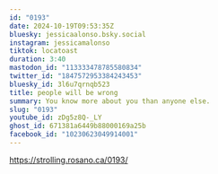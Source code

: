 ```yaml
---
id: "0193"
date: 2024-10-19T09:53:35Z
bluesky: jessicaalonso.bsky.social
instagram: jessicamalonso
tiktok: locatoast
duration: 3:40
mastodon_id: "113333478785580834"
twitter_id: "1847572953384243453"
bluesky_id: 3l6u7qrnqb523
title: people will be wrong
summary: You know more about you than anyone else.
slug: "0193"
youtube_id: zDg5z8Q-_LY
ghost_id: 671381a6449b88000169a25b
facebook_id: "10230623049914001"
---
```

https://strolling.rosano.ca/0193/
